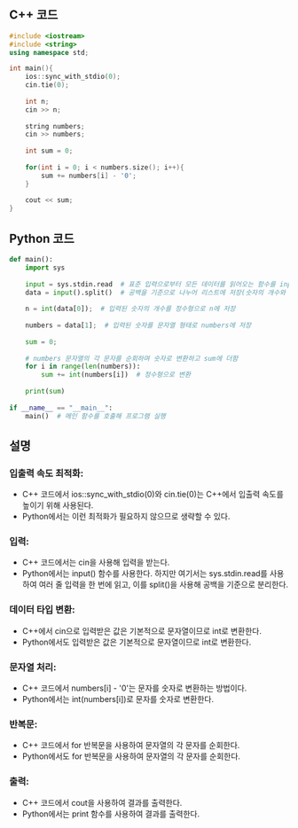 ## C++ 코드
```c++
#include <iostream>
#include <string>
using namespace std;

int main(){
    ios::sync_with_stdio(0);
    cin.tie(0);
    
    int n;
    cin >> n;
    
    string numbers;
    cin >> numbers;
    
    int sum = 0;
    
    for(int i = 0; i < numbers.size(); i++){
        sum += numbers[i] - '0';
    }
    
    cout << sum;
}
```
## Python 코드
```python
def main():
    import sys
    
    input = sys.stdin.read  # 표준 입력으로부터 모든 데이터를 읽어오는 함수를 input 변수에 할당
    data = input().split()  # 공백을 기준으로 나누어 리스트에 저장(숫자의 개수와 숫자)
    
    n = int(data[0]);  # 입력된 숫자의 개수를 정수형으로 n에 저장
    
    numbers = data[1];  # 입력된 숫자를 문자열 형태로 numbers에 저장
    
    sum = 0;
    
    # numbers 문자열의 각 문자를 순회하며 숫자로 변환하고 sum에 더함
    for i in range(len(numbers)):
        sum += int(numbers[i])  # 정수형으로 변환
        
    print(sum)
    
if __name__ == "__main__":
    main()  # 메인 함수를 호출해 프로그램 실행
```
## 설명
### 입출력 속도 최적화:

- C++ 코드에서 ios::sync_with_stdio(0)와 cin.tie(0)는 C++에서 입출력 속도를 높이기 위해 사용된다.
- Python에서는 이런 최적화가 필요하지 않으므로 생략할 수 있다.

### 입력:

- C++ 코드에서는 cin을 사용해 입력을 받는다.
- Python에서는 input() 함수를 사용한다. 하지만 여기서는 sys.stdin.read를 사용하여 여러 줄 입력을 한 번에 읽고, 이를 split()을 사용해 공백을 기준으로 분리한다.
### 데이터 타입 변환:

- C++에서 cin으로 입력받은 값은 기본적으로 문자열이므로 int로 변환한다.
- Python에서도 입력받은 값은 기본적으로 문자열이므로 int로 변환한다.
### 문자열 처리:

- C++ 코드에서 numbers[i] - '0'는 문자를 숫자로 변환하는 방법이다.
- Python에서는 int(numbers[i])로 문자를 숫자로 변환한다.
### 반복문:

- C++ 코드에서 for 반복문을 사용하여 문자열의 각 문자를 순회한다.
- Python에서도 for 반복문을 사용하여 문자열의 각 문자를 순회한다.
### 출력:

- C++ 코드에서 cout을 사용하여 결과를 출력한다.
- Python에서는 print 함수를 사용하여 결과를 출력한다.
